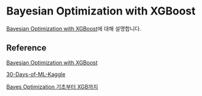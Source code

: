 # Bayesian Optimization with XGBoost

[Bayesian Optimization with XGBoost](https://www.kaggle.com/code/lucamassaron/tutorial-bayesian-optimization-with-xgboost)에 대해 설명합니다. 



## Reference 

[Bayesian Optimization with XGBoost](https://www.kaggle.com/code/lucamassaron/tutorial-bayesian-optimization-with-xgboost)

[30-Days-of-ML-Kaggle](https://github.com/rojaAchary/30-Days-of-ML-Kaggle)

[Bayes Optimization 기초부터 XGB까지](https://www.kaggle.com/code/toastls93/bayes-optimization-xgb/notebook)
